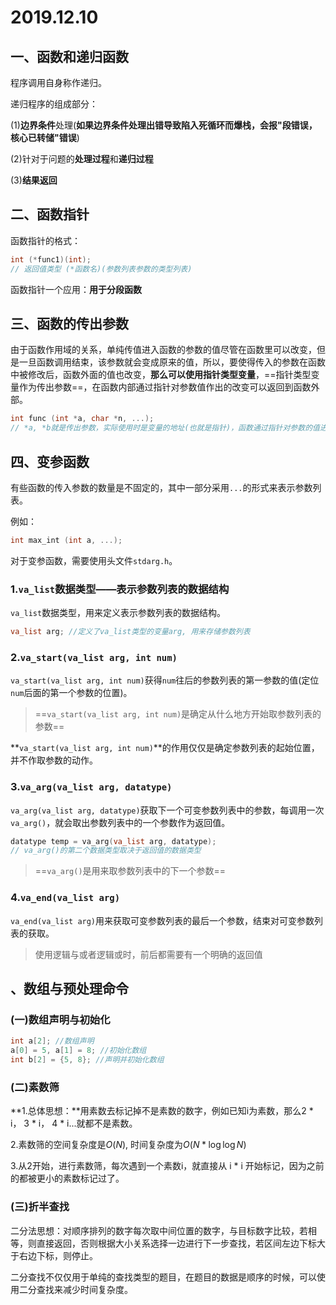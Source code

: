 # 2019.12.10

## 一、函数和递归函数

程序调用自身称作递归。

递归程序的组成部分：

(1)**边界条件**处理(**如果边界条件处理出错导致陷入死循环而爆栈，会报"段错误，核心已转储"错误**)

(2)针对于问题的**处理过程**和**递归过程**

(3)**结果返回**



## 二、函数指针

函数指针的格式：

```c
int (*func1)(int);
// 返回值类型 (*函数名)(参数列表参数的类型列表)
```

函数指针一个应用：**用于分段函数**



## 三、函数的传出参数

由于函数作用域的关系，单纯传值进入函数的参数的值尽管在函数里可以改变，但是一旦函数调用结束，该参数就会变成原来的值，所以，要使得传入的参数在函数中被修改后，函数外面的值也改变，**那么可以使用指针类型变量**，==指针类型变量作为传出参数==，在函数内部通过指针对参数值作出的改变可以返回到函数外部。

```c
int func (int *a, char *n, ...);
// *a, *b就是传出参数，实际使用时是变量的地址(也就是指针)，函数通过指针对参数的值进行修改
```



## 四、变参函数

有些函数的传入参数的数量是不固定的，其中一部分采用`...`的形式来表示参数列表。

例如：

```c
int max_int (int a, ...);
```

对于变参函数，需要使用头文件`stdarg.h`。

### 1.`va_list`数据类型——表示参数列表的数据结构

`va_list`数据类型，用来定义表示参数列表的数据结构。

```c
va_list arg; //定义了va_list类型的变量arg, 用来存储参数列表
```



### 2.`va_start(va_list arg, int num)`

`va_start(va_list arg, int num)`获得`num`往后的参数列表的第一参数的值(定位`num`后面的第一个参数的位置)。

> ==`va_start(va_list arg, int num)`是确定从什么地方开始取参数列表的参数==

**`va_start(va_list arg, int num)`**的作用仅仅是确定参数列表的起始位置，并不作取参数的动作。



### 3.`va_arg(va_list arg, datatype)`

`va_arg(va_list arg, datatype)`获取下一个可变参数列表中的参数，每调用一次`va_arg()`，就会取出参数列表中的一个参数作为返回值。

```c
datatype temp = va_arg(va_list arg, datatype);
// va_arg()的第二个数据类型取决于返回值的数据类型
```

> ==`va_arg()`是用来取参数列表中的下一个参数==



### 4.`va_end(va_list arg)`

`va_end(va_list arg)`用来获取可变参数列表的最后一个参数，结束对可变参数列表的获取。



>使用逻辑与或者逻辑或时，前后都需要有一个明确的返回值





## 、数组与预处理命令

### (一)数组声明与初始化

```c
int a[2]; //数组声明
a[0] = 5, a[1] = 8; //初始化数组
int b[2] = {5, 8}; //声明并初始化数组
```



### (二)素数筛

**1.总体思想：**用素数去标记掉不是素数的数字，例如已知i为素数，那么2 * i， 3 * i， 4 * i...就都不是素数。

2.素数筛的空间复杂度是$O(N)$, 时间复杂度为$O(N*\log{\log{N}})$

3.从2开始，进行素数筛，每次遇到一个素数i，就直接从 i * i 开始标记，因为之前的都被更小的素数标记过了。



### (三)折半查找

二分法思想：对顺序排列的数字每次取中间位置的数字，与目标数字比较，若相等，则直接返回，否则根据大小关系选择一边进行下一步查找，若区间左边下标大于右边下标，则停止。

二分查找不仅仅用于单纯的查找类型的题目，在题目的数据是顺序的时候，可以使用二分查找来减少时间复杂度。



### 